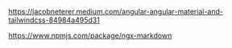 https://jacobneterer.medium.com/angular-angular-material-and-tailwindcss-84984a495d31

https://www.npmjs.com/package/ngx-markdown
